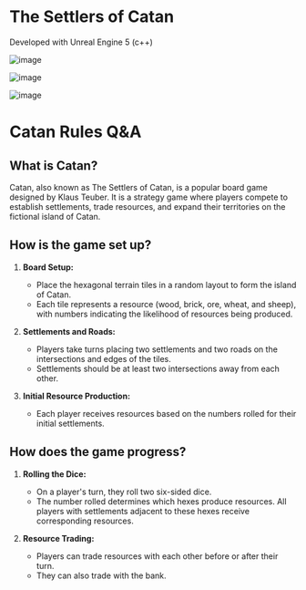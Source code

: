 # The Settlers of Catan 

Developed with Unreal Engine 5 (c++) 
<ul>

</ul>

![image](https://user-images.githubusercontent.com/20707335/232779411-15c88bda-44be-45da-a9c2-29c078ca7220.png)

![image](https://github.com/Aruuni/CATAN/assets/20707335/79c9493b-5453-41d5-8155-0c8a400cbe21)

![image](https://github.com/Aruuni/CATAN/assets/20707335/5e26a29a-b475-4075-8ca2-65f61016f92f)

# Catan Rules Q&A

## What is Catan?

Catan, also known as The Settlers of Catan, is a popular board game designed by Klaus Teuber. It is a strategy game where players compete to establish settlements, trade resources, and expand their territories on the fictional island of Catan.

## How is the game set up?

1. **Board Setup:**
   - Place the hexagonal terrain tiles in a random layout to form the island of Catan.
   - Each tile represents a resource (wood, brick, ore, wheat, and sheep), with numbers indicating the likelihood of resources being produced.

2. **Settlements and Roads:**
   - Players take turns placing two settlements and two roads on the intersections and edges of the tiles.
   - Settlements should be at least two intersections away from each other.

3. **Initial Resource Production:**
   - Each player receives resources based on the numbers rolled for their initial settlements.

## How does the game progress?

1. **Rolling the Dice:**
   - On a player's turn, they roll two six-sided dice.
   - The number rolled determines which hexes produce resources. All players with settlements adjacent to these hexes receive corresponding resources.

2. **Resource Trading:**
   - Players can trade resources with each other before or after their turn.
   - They can also trade with the bank.
